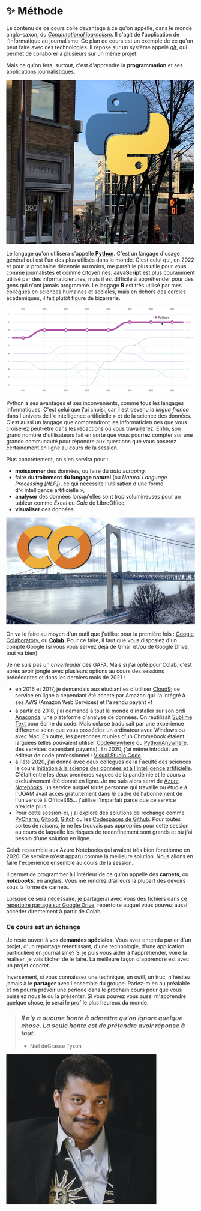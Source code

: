 # ✨ Méthode

Le contenu de ce cours colle davantage à ce qu'on appelle, dans le monde anglo-saxon, du [_Computational journalism_](https://cj2020.northeastern.edu). Il s'agit de l'application de l'informatique au journalisme. Ce plan de cours est un exemple de ce qu'on peut faire avec ces technologies. Il repose sur un système appelé [_git_](https://fr.wikipedia.org/wiki/Git), qui permet de collaborer à plusieurs sur un même projet.

Mais ce qu'on fera, surtout, c'est d'apprendre la **programmation** et ses applications journalistiques.

![Au premier-plan, l'Immeuble où le quotidien Le Soleil était situé entre 1928 et 1994 avec, au fond, l'immeuble où la rédaction du journal est située aujourd'hui. Le logo de Python symbolise l'utilisation de la programmation à des fins journalistiques.](../.gitbook/assets/python-soleil.jpg)

Le langage qu'on utilisera s'appelle [**Python**](https://www.python.org). C'est un langage d'usage général qui est l'un des plus utilisés dans le monde. C'est celui qui, en 2022 et pour la prochaine décennie au moins, me paraît le plus utile pour vous comme journalistes et comme citoyen.nes. **JavaScript** est plus couramment utilisé par des informaticien.nes, mais il est difficile à appréhender pour des gens qui n'ont jamais programmé. Le langage **R** est très utilisé par mes collègues en sciences humaines et sociales, mais en dehors des cercles académiques, il fait plutôt figure de bizarrerie.

![Les langages les plus populaires utilisés dans Github, site de travail collaboratif, de contrôle de versions et de partage de code informatique, au cours des huit dernières années (source: The 2021 State of the Octoverse).](../.gitbook/assets/octoverse.jpeg)

Python a ses avantages et ses inconvénients, comme tous les langages informatiques. C'est celui que j'ai choisi, car il est devenu la _lingua franca_ dans l'univers de l'« intelligence artificielle » et de la science des données. C'est aussi un langage que comprendront les informaticien.nes que vous croiserez peut-être dans les rédactions où vous travaillerez. Enfin, son grand nombre d'utilisateurs fait en sorte que vous pourrez compter sur une grande communauté pour répondre aux questions que vous poserez certainement en ligne au cours de la session.

Plus concrètement, on s'en servira pour :

* **moissonner** des données, ou faire du _data scraping,_
* faire du **traitement du langage naturel** (ou _Natural Language Processing \[NLP]_), ce qui nécessite l'utilisation d'une forme d'« intelligence artificielle »,
* **analyser** des données lorsqu'elles sont trop volumineuses pour un tableur comme _Excel_ ou _Calc_ de LibreOffice,
* **visualiser** des données.

![Logo du Google Colaboratory, surimposé sur cette photo du pont Pierre-Laporte sans raison particulière sinon que je trouvais cette photo chouette. ](../.gitbook/assets/colab.jpg)

On va le faire au moyen d'un outil que j'utilise pour la première fois : [Google Colaboratory](https://colab.research.google.com), ou [**Colab**](https://colab.research.google.com). Pour ce faire, il faut que vous disposiez d'un compte Google (si vous vous servez déjà de Gmail et/ou de Google Drive, tout va bien).

Je ne suis pas un _cheerleader_ des GAFA. Mais si j'ai opté pour Colab, c'est après avoir jonglé avec plusieurs options au cours des sessions précédentes et dans les derniers mois de 2021 :

* en 2016 et 2017, je demandais aux étudiant.es d'utiliser [Cloud9](https://aws.amazon.com/fr/cloud9/); ce service en ligne a cependant été acheté par Amazon qui l'a intégré à ses AWS (Amazon Web Services) et l'a rendu payant :skull::exclamation:
* à partir de 2018, j'ai demandé à tout le monde d'installer sur son ordi [Anaconda](https://www.anaconda.com), une plateforme d'analyse de données. On réutilisait [Sublime Text](https://www.sublimetext.com) pour écrire du code. Mais cela se traduisait par une expérience différente selon que vous possédiez un ordinateur avec Windows ou avec Mac. En outre, les personnes munies d'un Chromebook étaient larguées (elles pouvaient utiliser [CodeAnywhere](https://codeanywhere.com) ou [PythonAnywhere](https://www.pythonanywhere.com), des services cependant payants). En 2020, j'ai même introduit un éditeur de code professionnel : [Visual Studio Code](https://code.visualstudio.com).
* à l'été 2020, j'ai donné avec deux collègues de la Faculté des sciences le cours [Initiation à la science des données et à l'intelligence artificielle](https://etudier.uqam.ca/cours?sigle=INF7100). C'était entre les deux premières vagues de la pandémie et le cours a exclusivement été donné en ligne. Je me suis alors servi de [Azure Notebooks](https://portal.azure.com), un service auquel toute personne qui travaille ou étudie à l'UQAM avait accès gratuitement dans le cadre de l'abonnement de l'université à Office365... j'utilise l'imparfait parce que ce service n'existe plus...
* Pour cette session-ci, j'ai exploré des solutions de rechange comme [PyCharm](https://www.jetbrains.com/fr-fr/pycharm/), [Gitpod](https://www.gitpod.io), [Glitch](https://glitch.com) ou les [Codespaces de Github](https://github.com/features/codespaces). Pour toutes sortes de raisons, je ne les trouvais pas appropriés pour cette session au cours de laquelle les risques de reconfinement sont grands et où j'ai besoin d'une solution en ligne.

Colab ressemble aux Azure Notebooks qui avaient très bien fonctionné en 2020. Ce service m'est apparu comme la meilleure solution. Nous allons en faire l'expérience ensemble au cours de la session.

Il permet de programmer à l'intérieur de ce qu'on appelle des **carnets**, ou _**notebooks**_, en anglais. Vous me rendrez d'ailleurs la plupart des devoirs sous la forme de carnets.

Lorsque ce sera nécessaire, je partagerai avec vous des fichiers dans [ce répertoire partagé sur Google Drive](https://bit.ly/fichiersColab), répertoire auquel vous pouvez aussi accéder directement à partir de Colab.

### Ce cours est un échange

Je reste ouvert à vos **demandes spéciales**. Vous avez entendu parler d'un projet, d'un reportage retentissant, d'une technologie, d'une application particulière en journalisme? Si je puis vous aider à l'appréhender, voire la réaliser, je vais tâcher de le faire. La meilleure façon d'apprendre est avec un projet concret.

Inversement, si vous connaissez une technique, un outil, un truc, n'hésitez jamais à le **partager** avec l'ensemble du groupe. Parlez-m'en au préalable et on pourra prévoir une période dans le prochain cours pour que vous puissiez nous le ou la présenter. Si vous pouvez vous aussi m'apprendre quelque chose, je serai le prof le plus heureux du monde.

> ### _Il n'y a aucune honte à admettre qu'on ignore quelque chose. La seule honte est de prétendre avoir réponse à tout._
>
> * Neil deGrasse Tyson

![](../.gitbook/assets/NeilDTyson.jpg)

